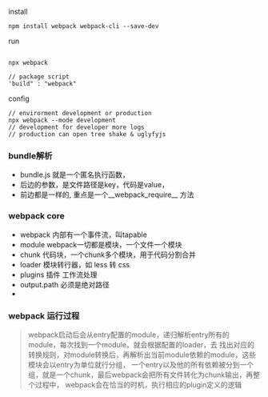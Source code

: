 install

```
npm install webpack webpack-cli --save-dev

```

run

```

npx webpack 

// package script 
'build" : "webpack"

```
config
```
// envirorment development or production 
npx webpack --mode development 
// development for developer more logs 
// production can open tree shake & uglyfyjs 

```

### bundle解析
- bundle.js 就是一个匿名执行函数，
- 后边的参数，是文件路径是key，代码是value，
- 前边都是一样的, 重点是一个__webpack_require__ 方法

### webpack core  
- webpack 内部有一个事件流，叫tapable 
- module webpack一切都是模块，一个文件一个模块
- chunk 代码块，一个chunk多个模块，用于代码分割合并
- loader 模块转行器，如 less 转 css
- plugins 插件 工作流处理
- output.path 必须是绝对路径
- 
### webpack 运行过程
> webpack启动后会从entry配置的module，递归解析entry所有的module，每次找到一个module。就会根据配置的loader，去
找出对应的转换规则，对module转换后，再解析出当前module依赖的module，这些模块会以entry为单位就行分组，
一个entry以及他的所有依赖被分到一个组，就是一个chunk，最后webpack会把所有文件转化为chunk输出，再整个过程中，
webpack会在恰当的时机，执行相应的plugin定义的逻辑 
